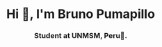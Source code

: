 <h1 align="center">Hi 👋, I'm Bruno Pumapillo</h1>
<h3 align="center">Student at UNMSM, Peru🌟.</h3>

<!--
**Brun0West/Brun0West** is a ✨ _special_ ✨ repository because its `README.md` (this file) appears on your GitHub profile.

Here are some ideas to get you started:

- 🔭 I’m currently working on ...
- 🌱 I’m currently learning ...
- 👯 I’m looking to collaborate on ...
- 🤔 I’m looking for help with ...
- 💬 Ask me about ...
- 📫 How to reach me: ...
- 😄 Pronouns: ...
- ⚡ Fun fact: ...
-->
